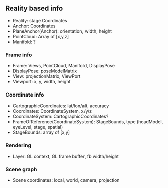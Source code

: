 
## Reality based info

- Reality: stage Coordinates
- Anchor: Coordinates
- PlaneAnchor(Anchor): orientation, width, height
- PointCloud: Array of [x,y,z]
- Manifold: ?

### Frame info

- Frame: Views, PointCloud, Manifold, DisplayPose
- DisplayPose: poseModelMatrix
- View: projectionMatrix, ViewPort
- Viewport: x, y, width, height

### Coordinate info

- CartographicCoordinates: lat/lon/alt, accuracy
- Coordinates: CoordinateSystem, x/y/z
- CoordinateSystem: CartographicCoordinates?
- FrameOfReference(CoordinateSystem): StageBounds, type (headModel, eyeLevel, stage, spatial)
- StageBounds: array of [x,y]

### Rendering

- Layer: GL context, GL frame buffer, fb width/height

### Scene graph

- Scene coordinates: local, world, camera, projection
